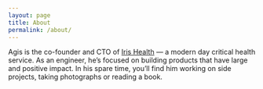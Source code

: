 ```yaml
---
layout: page
title: About
permalink: /about/
---
```


Agis is the co-founder and CTO of [Iris Health](http://getiris.co) — a modern day critical health service. As an engineer, he’s focused on building products that have large and positive impact. In his spare time, you’ll find him working on side projects, taking photographs or reading a book.

